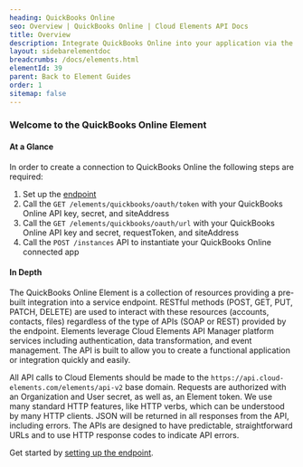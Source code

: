 ```yaml
---
heading: QuickBooks Online
seo: Overview | QuickBooks Online | Cloud Elements API Docs
title: Overview
description: Integrate QuickBooks Online into your application via the Cloud Elements APIs.
layout: sidebarelementdoc
breadcrumbs: /docs/elements.html
elementId: 39
parent: Back to Element Guides
order: 1
sitemap: false
---
```


### Welcome to the QuickBooks Online Element


#### At a Glance

In order to create a connection to QuickBooks Online the following steps are required:

1. Set up the [endpoint](quickbooksonline-endpoint-setup.html)
2. Call the `GET /elements/quickbooks/oauth/token` with your QuickBooks Online API key, secret, and siteAddress
3. Call the `GET /elements/quickbooks/oauth/url` with your QuickBooks Online API key and secret, requestToken, and siteAddress
4. Call the `POST /instances` API to instantiate your QuickBooks Online connected app

#### In Depth

The QuickBooks Online Element is a collection of resources providing a pre-built integration into a service endpoint. RESTful methods (POST, GET, PUT, PATCH, DELETE) are used to interact with these resources (accounts, contacts, files) regardless of the type of APIs (SOAP or REST) provided by the endpoint. Elements leverage Cloud Elements API Manager platform services including authentication, data transformation, and event management.  The API is built to allow you to create a functional application or integration quickly and easily.

All API calls to Cloud Elements should be made to the `https://api.cloud-elements.com/elements/api-v2` base domain. Requests are authorized with an Organization and User secret, as well as, an Element token.  We use many standard HTTP features, like HTTP verbs, which can be understood by many HTTP clients. JSON will be returned in all responses from the API, including errors. The APIs are designed to have predictable, straightforward URLs and to use HTTP response codes to indicate API errors.

Get started by [setting up the endpoint](quickbooksonline-endpoint-setup.html).
